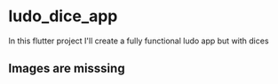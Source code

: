 # ludo_dice_app

In this flutter project I'll create a fully functional ludo app but with dices

## Images are misssing
